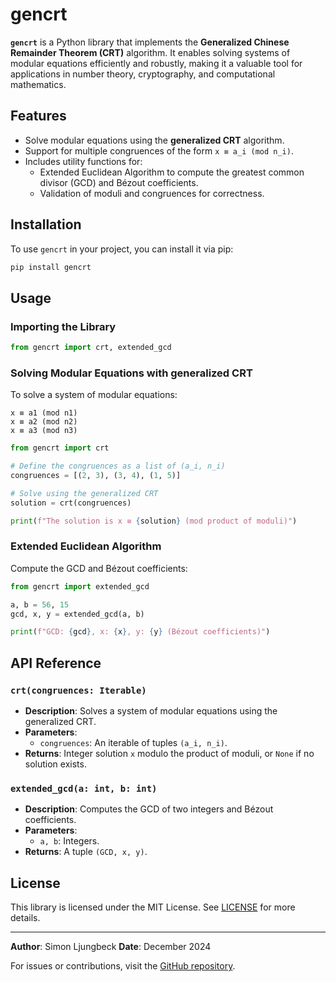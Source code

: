 # gencrt

**`gencrt`** is a Python library that implements the **Generalized Chinese Remainder Theorem (CRT)** algorithm. It enables solving systems of modular equations efficiently and robustly, making it a valuable tool for applications in number theory, cryptography, and computational mathematics.

## Features

- Solve modular equations using the **generalized CRT** algorithm.
- Support for multiple congruences of the form `x ≡ a_i (mod n_i)`.
- Includes utility functions for:
  - Extended Euclidean Algorithm to compute the greatest common divisor (GCD) and Bézout coefficients.
  - Validation of moduli and congruences for correctness.

## Installation

To use `gencrt` in your project, you can install it via pip:

```bash
pip install gencrt
```

## Usage

### Importing the Library

```python
from gencrt import crt, extended_gcd
```

### Solving Modular Equations with generalized CRT
To solve a system of modular equations:
```
x ≡ a1 (mod n1)
x ≡ a2 (mod n2)
x ≡ a3 (mod n3)
```

```python
from gencrt import crt

# Define the congruences as a list of (a_i, n_i)
congruences = [(2, 3), (3, 4), (1, 5)]

# Solve using the generalized CRT
solution = crt(congruences)

print(f"The solution is x ≡ {solution} (mod product of moduli)")
```

### Extended Euclidean Algorithm
Compute the GCD and Bézout coefficients:

```python
from gencrt import extended_gcd

a, b = 56, 15
gcd, x, y = extended_gcd(a, b)

print(f"GCD: {gcd}, x: {x}, y: {y} (Bézout coefficients)")
```

## API Reference

### `crt(congruences: Iterable)`
- **Description**: Solves a system of modular equations using the generalized CRT.
- **Parameters**:
  - `congruences`: An iterable of tuples `(a_i, n_i)`.
- **Returns**: Integer solution ` x ` modulo the product of moduli, or `None` if no solution exists.

### `extended_gcd(a: int, b: int)`
- **Description**: Computes the GCD of two integers and Bézout coefficients.
- **Parameters**:
  - `a, b`: Integers.
- **Returns**: A tuple `(GCD, x, y)`.

## License

This library is licensed under the MIT License. See [LICENSE](LICENSE) for more details.

---

**Author**: Simon Ljungbeck
**Date**: December 2024

For issues or contributions, visit the [GitHub repository](https://github.com/SimonLjungbeck/gencrt).
